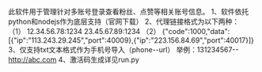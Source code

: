 此软件用于管理针对多账号登录查看粉丝、点赞等相关账号信息。
1、软件依托python和nodejs作为底层支持（官网下载）
2、代理链接格式为以下两种：
（1）
	12.34.56.78:1234
	23.45.67.89:1234
（2）
	{"code":1000,"data":[{"ip":"113.243.29.245","port":40009},{"ip":"223.156.84.69","port":40017}]}
3、仅支持txt文本格式作为手机号导入（phone--url）
	举例：131234567--http://abc.com
4、激活码生成详见run.py
